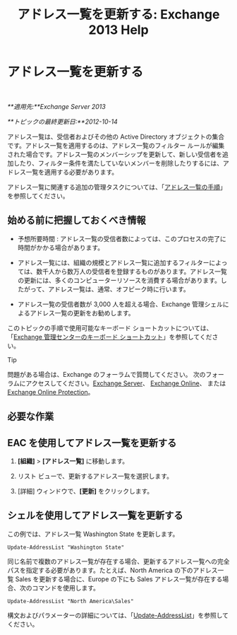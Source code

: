 ﻿---
title: 'アドレス一覧を更新する: Exchange 2013 Help'
TOCTitle: アドレス一覧を更新する
ms:assetid: 163e7099-cf14-4bb0-a84c-1401e9db670e
ms:mtpsurl: https://technet.microsoft.com/ja-jp/library/Aa996375(v=EXCHG.150)
ms:contentKeyID: 49895267
ms.date: 04/24/2018
mtps_version: v=EXCHG.150
f1_keywords:
- Microsoft.Exchange.Management.SnapIn.Esm.OrganizationConfiguration.Mailbox.UpdateAddressListWizardForm.ScheduleWizardPage
ms.translationtype: HT
---

# アドレス一覧を更新する

 

_**適用先:**Exchange Server 2013_

_**トピックの最終更新日:**2012-10-14_

アドレス一覧は、受信者およびその他の Active Directory オブジェクトの集合です。アドレス一覧を適用するのは、アドレス一覧のフィルター ルールが編集された場合です。アドレス一覧のメンバーシップを更新して、新しい受信者を追加したり、フィルター条件を満たしていないメンバーを削除したりするには、アドレス一覧を適用する必要があります。

アドレス一覧に関連する追加の管理タスクについては、「[アドレス一覧の手順](address-list-procedures-exchange-2013-help.md)」を参照してください。

## 始める前に把握しておくべき情報

  - 予想所要時間 : アドレス一覧の受信者数によっては、このプロセスの完了に時間がかかる場合があります。

  - アドレス一覧には、組織の規模とアドレス一覧に追加するフィルターによっては、数千人から数万人の受信者を登録するものがあります。アドレス一覧の更新には、多くのコンピューターリソースを消費する場合があります。したがって、アドレス一覧は、通常、オフピーク時に行います。

  - アドレス一覧の受信者数が 3,000 人を超える場合、Exchange 管理シェルによるアドレス一覧の更新をお勧めします。

このトピックの手順で使用可能なキーボード ショートカットについては、「[Exchange 管理センターのキーボード ショートカット](keyboard-shortcuts-in-the-exchange-admin-center-exchange-online-protection-help.md)」を参照してください。


> [!TIP]
> 問題がある場合は、Exchange のフォーラムで質問してください。 次のフォーラムにアクセスしてください。<A href="https://go.microsoft.com/fwlink/p/?linkid=60612">Exchange Server</A>、 <A href="https://go.microsoft.com/fwlink/p/?linkid=267542">Exchange Online</A>、 または <A href="https://go.microsoft.com/fwlink/p/?linkid=285351">Exchange Online Protection</A>。



## 必要な作業

## EAC を使用してアドレス一覧を更新する

1.  **\[組織\]** \> **\[アドレス一覧\]** に移動します。

2.  リスト ビューで、更新するアドレス一覧を選択します。

3.  \[詳細\] ウィンドウで、**\[更新\]** をクリックします。

## シェルを使用してアドレス一覧を更新する

この例では、アドレス一覧 Washington State を更新します。

    Update-AddressList "Washington State"

同じ名前で複数のアドレス一覧が存在する場合、更新するアドレス一覧への完全パスを指定する必要があります。たとえば、North America の下のアドレス一覧 Sales を更新する場合に、Europe の下にも Sales アドレス一覧が存在する場合、次のコマンドを使用します。

    Update-AddressList "North America\Sales"

構文およびパラメーターの詳細については、「[Update-AddressList](https://technet.microsoft.com/ja-jp/library/aa997982\(v=exchg.150\))」を参照してください。

